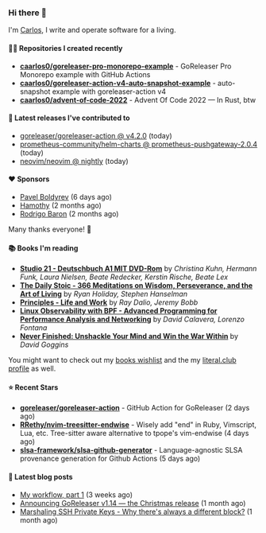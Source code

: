 ### Hi there 👋

I'm [Carlos](https://caarlos0.dev), I write and operate software for a living.

#### 👨‍💻 Repositories I created recently
- **[caarlos0/goreleaser-pro-monorepo-example](https://github.com/caarlos0/goreleaser-pro-monorepo-example)** - GoReleaser Pro Monorepo example with GitHub Actions
- **[caarlos0/goreleaser-action-v4-auto-snapshot-example](https://github.com/caarlos0/goreleaser-action-v4-auto-snapshot-example)** - auto-snapshot example with goreleaser-action v4
- **[caarlos0/advent-of-code-2022](https://github.com/caarlos0/advent-of-code-2022)** - Advent Of Code 2022 — In Rust, btw

#### 🚀 Latest releases I've contributed to


- [goreleaser/goreleaser-action @ v4.2.0](https://github.com/goreleaser/goreleaser-action/releases/tag/v4.2.0) (today)
- [prometheus-community/helm-charts @ prometheus-pushgateway-2.0.4](https://github.com/prometheus-community/helm-charts/releases/tag/prometheus-pushgateway-2.0.4) (today)
- [neovim/neovim @ nightly](https://github.com/neovim/neovim/releases/tag/nightly) (today)

#### ❤️ Sponsors
- [Pavel Boldyrev](https://github.com/bpg) (6 days ago)
- [Hamothy](https://github.com/sgoudham) (2 months ago)
- [Rodrigo Baron](https://github.com/rodrigobaron) (2 months ago)

Many thanks everyone! 🙏

#### 📚 Books I'm reading
- **[Studio 21 - Deutschbuch A1 MIT DVD-Rom](https://literal.club/caarlos0/book/laura-nielsen-hermann-funk-beate-redecker-christina-kuhn-kerstin-rische-beate-lex-studio-21-c60yd)** by _Christina Kuhn, Hermann Funk, Laura Nielsen, Beate Redecker, Kerstin Rische, Beate Lex_
- **[The Daily Stoic - 366 Meditations on Wisdom, Perseverance, and the Art of Living](https://literal.club/caarlos0/book/the-daily-stoic-lbfbd)** by _Ryan Holiday, Stephen Hanselman_
- **[Principles - Life and Work](https://literal.club/caarlos0/book/ray-dalioray-daliojeremy-bobbprinciples-a9caw)** by _Ray Dalio, Jeremy Bobb_
- **[Linux Observability with BPF - Advanced Programming for Performance Analysis and Networking](https://literal.club/caarlos0/book/david-calavera-lorenzo-fontana-linux-observability-with-bpf-561av)** by _David Calavera, Lorenzo Fontana_
- **[Never Finished: Unshackle Your Mind and Win the War Within](https://literal.club/caarlos0/book/david-goggins-never-finished-unshackle-your-mind-and-win-the-war-within-ca204)** by _David Goggins_

You might want to check out my [books
wishlist](https://www.amazon.com.br/hz/wishlist/ls/EB8P7VS717SV) and the my
[literal.club profile](https://literal.club/caarlos0) as well.

#### ⭐ Recent Stars
- **[goreleaser/goreleaser-action](https://github.com/goreleaser/goreleaser-action)** - GitHub Action for GoReleaser (2 days ago)
- **[RRethy/nvim-treesitter-endwise](https://github.com/RRethy/nvim-treesitter-endwise)** - Wisely add &#34;end&#34; in Ruby, Vimscript, Lua, etc. Tree-sitter aware alternative to tpope&#39;s vim-endwise (4 days ago)
- **[slsa-framework/slsa-github-generator](https://github.com/slsa-framework/slsa-github-generator)** - Language-agnostic SLSA provenance generation for Github Actions (5 days ago)

#### 📄 Latest blog posts
- [My workflow, part 1](https://carlosbecker.com/posts/workflow-pt1/) (3 weeks ago)
- [Announcing GoReleaser v1.14 — the Christmas release](https://carlosbecker.com/posts/goreleaser-v1.14/) (1 month ago)
- [Marshaling SSH Private Keys - Why there&#39;s always a different block?](https://carlosbecker.com/posts/ssh-marshal-private-key/) (1 month ago)
